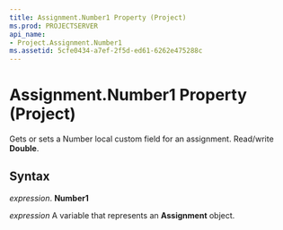 ```yaml
---
title: Assignment.Number1 Property (Project)
ms.prod: PROJECTSERVER
api_name:
- Project.Assignment.Number1
ms.assetid: 5cfe0434-a7ef-2f5d-ed61-6262e475288c
---
```



# Assignment.Number1 Property (Project)

Gets or sets a Number local custom field for an assignment. Read/write  **Double**.


## Syntax

 _expression_. **Number1**

 _expression_ A variable that represents an **Assignment** object.


